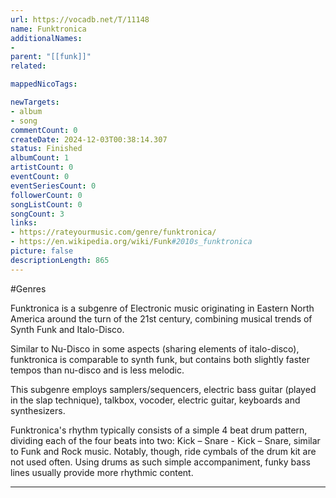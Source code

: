 ```yaml
---
url: https://vocadb.net/T/11148
name: Funktronica
additionalNames: 
- 
parent: "[[funk]]"
related:

mappedNicoTags:

newTargets:
- album
- song
commentCount: 0
createDate: 2024-12-03T00:38:14.307
status: Finished
albumCount: 1
artistCount: 0
eventCount: 0
eventSeriesCount: 0
followerCount: 0
songListCount: 0
songCount: 3
links: 
- https://rateyourmusic.com/genre/funktronica/
- https://en.wikipedia.org/wiki/Funk#2010s_funktronica
picture: false
descriptionLength: 865
---
```


#Genres

Funktronica is a subgenre of Electronic music originating in Eastern North America around the turn of the 21st century, combining musical trends of Synth Funk and Italo-Disco.

Similar to Nu-Disco in some aspects (sharing elements of italo-disco), funktronica is comparable to synth funk, but contains both slightly faster tempos than nu-disco and is less melodic.

This subgenre employs samplers/sequencers, electric bass guitar (played in the slap technique), talkbox, vocoder, electric guitar, keyboards and synthesizers.

Funktronica's rhythm typically consists of a simple 4 beat drum pattern, dividing each of the four beats into two: Kick – Snare - Kick – Snare, similar to Funk and Rock music. Notably, though, ride cymbals of the drum kit are not used often. Using drums as such simple accompaniment, funky bass lines usually provide more rhythmic content.

---


